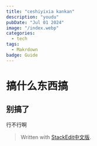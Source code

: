 ```yaml
---
title: "ceshiyixia kankan"
description: "youdu"
pubDate: "Jul 01 2024"
image: "/index.webp"
categories:
  - tech
tags:
  - Makrdown
badge: Guide
---
```

# 搞什么东西搞

## 别搞了

行不行啊
> Written with [StackEdit中文版](https://stackedit.cn/).
<!--stackedit_data:
eyJoaXN0b3J5IjpbLTU0NDY2OTA0MywtNzA3ODMwMjk0LDI5NT
g4NTE3MSwtNjY3MTc3NzQ4LC0zOTU0MjkwMF19
-->